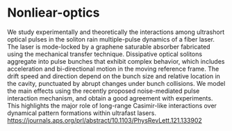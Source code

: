 # Nonliear-optics
We study experimentally and theoretically the interactions among ultrashort optical pulses in the soliton rain multiple-pulse dynamics of a fiber laser. The laser is mode-locked by a graphene saturable absorber fabricated using the mechanical transfer technique. Dissipative optical solitons aggregate into pulse bunches that exhibit complex behavior, which includes acceleration and bi-directional motion in the moving reference frame. The drift speed and direction depend on the bunch size and relative location in the cavity, punctuated by abrupt changes under bunch collisions. We model the main effects using the recently proposed noise-mediated pulse interaction mechanism, and obtain a good agreement with experiments. This highlights the major role of long-range Casimir-like interactions over dynamical pattern formations within ultrafast lasers.
https://journals.aps.org/prl/abstract/10.1103/PhysRevLett.121.133902